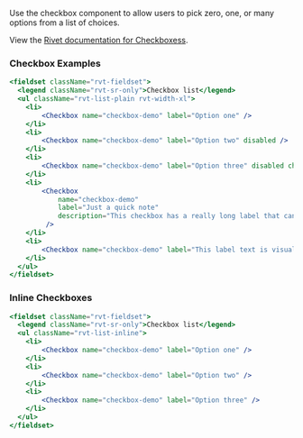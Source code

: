 Use the checkbox component to allow users to pick zero, one, or many options from a list of choices.

View the [Rivet documentation for Checkboxess](https://rivet.iu.edu/components/checkbox/).

### Checkbox Examples

<!-- prettier-ignore-start -->
```jsx
<fieldset className="rvt-fieldset">
  <legend className="rvt-sr-only">Checkbox list</legend>
  <ul className="rvt-list-plain rvt-width-xl">
    <li>
        <Checkbox name="checkbox-demo" label="Option one" />
    </li>
    <li>
        <Checkbox name="checkbox-demo" label="Option two" disabled />
    </li>
    <li>
        <Checkbox name="checkbox-demo" label="Option three" disabled checked />
    </li>
    <li>
        <Checkbox 
            name="checkbox-demo" 
            label="Just a quick note" 
            description="This checkbox has a really long label that can wrap on to two lines and still have nice left alignment."
         />
    </li>
    <li>
        <Checkbox name="checkbox-demo" label="This label text is visually hidden" labelVisibility={false} />
    </li>
  </ul>
</fieldset>
```
<!-- prettier-ignore-end -->

### Inline Checkboxes

<!-- prettier-ignore-start -->
```jsx
<fieldset className="rvt-fieldset">
  <legend className="rvt-sr-only">Checkbox list</legend>
  <ul className="rvt-list-inline">
    <li>
        <Checkbox name="checkbox-demo" label="Option one" />
    </li>
    <li>
        <Checkbox name="checkbox-demo" label="Option two" />
    </li>
    <li>
        <Checkbox name="checkbox-demo" label="Option three" />
    </li>
  </ul>
</fieldset>
```
<!-- prettier-ignore-end -->

